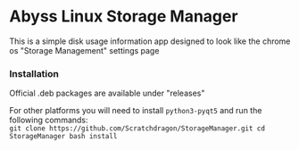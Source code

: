 # Abyss Linux Storage Manager
This is a simple disk usage information app designed to look like the chrome os "Storage Management" settings page

### Installation
Official .deb packages are available under "releases"

For other platforms you will need to install `python3-pyqt5` and run the following commands:<br>
`git clone https://github.com/Scratchdragon/StorageManager.git
cd StorageManager
bash install`
